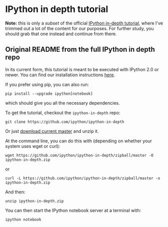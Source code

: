 # IPython in depth tutorial


**Note:** this is only a *subset* of the official [IPython in-depth tutorial](https://github.com/ipython/ipython-in-depth), where I've trimmed out a lot of the content for our purposes.  For further study, you should grab that one instead and continue from there.

## Original README from the full IPython in depth repo

In its current form, this tutorial is meant to be executed with IPython 2.0 or
newer.  You can find our installation instructions [here](http://ipython.org/install.html).

If you prefer using pip, you can also run:

	pip install --upgrade ipython[notebook]

which should give you all the necessary dependencies.


To get the tutorial, checkout the `ipython-in-depth` repo:

    git clone https://github.com/ipython/ipython-in-depth

Or just
[download current master](https://github.com/ipython/ipython-in-depth/zipball/master)
and unzip it.

At the command line, you can do this with (depending on whether your system
uses wget or curl):

    wget https://github.com/ipython/ipython-in-depth/zipball/master -O ipython-in-depth.zip

or

    curl -L https://github.com/ipython/ipython-in-depth/zipball/master -o ipython-in-depth.zip

And then:

	unzip ipython-in-depth.zip

You can then start the IPython notebook server at a terminal with:

    ipython notebook
